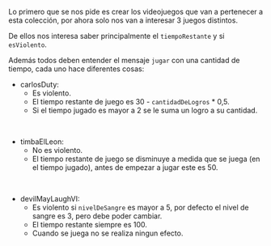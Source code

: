 Lo primero que se nos pide es crear los videojuegos que van a pertenecer a esta colección, por ahora solo nos van a interesar 3 juegos distintos. 

De ellos nos interesa saber principalmente el `tiempoRestante` y si `esViolento`.

Además todos deben entender el mensaje `jugar` con una cantidad de tiempo, cada uno hace diferentes cosas:


* carlosDuty:
    * Es violento.
    * El tiempo restante de juego es 30 - `cantidadDeLogros` * 0,5.
    * Si el tiempo jugado es mayor a 2 se le suma un logro a su cantidad.
 
<br>

* timbaElLeon:
    * No es violento.
    * El tiempo restante de juego se disminuye a medida que se juega (en el tiempo jugado), antes de empezar a jugar este es 50.
 
<br>

* devilMayLaughVI:
    * Es violento si `nivelDeSangre` es mayor a 5, por defecto el nivel de sangre es 3, pero debe poder cambiar.
    * El tiempo restante siempre es 100.
    * Cuando se juega no se realiza ningun efecto.